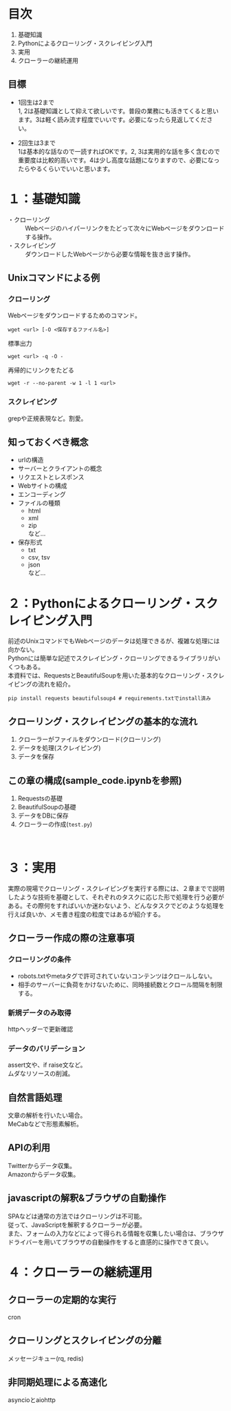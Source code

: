 # 目次
1. 基礎知識
2. Pythonによるクローリング・スクレイピング入門
3. 実用
4. クローラーの継続運用

## 目標
* 1回生は2まで  
    1, 2は基礎知識として抑えて欲しいです。普段の業務にも活きてくると思います。3は軽く読み流す程度でいいです。必要になったら見返してください。

* 2回生は3まで  
    1は基本的な話なので一読すればOKです。2, 3は実用的な話を多く含むので重要度は比較的高いです。4は少し高度な話題になりますので、必要になったらやるくらいでいいと思います。


# １：基礎知識
<dl>
  <dt>・クローリング</dt>
  <dd>Webページのハイパーリンクをたどって次々にWebページをダウンロードする操作。</dd>
  <dt>・スクレイピング</dt>
  <dd>ダウンロードしたWebページから必要な情報を抜き出す操作。</dd>
</dl>  

## Unixコマンドによる例

### クローリング
Webページをダウンロードするためのコマンド。  

    wget <url> [-O <保存するファイル名>]

標準出力
    
    wget <url> -q -O -

再帰的にリンクをたどる

    wget -r --no-parent -w 1 -l 1 <url>

### スクレイピング
grepや正規表現など。割愛。

## 知っておくべき概念 
* urlの構造
* サーバーとクライアントの概念
* リクエストとレスポンス
* Webサイトの構成
* エンコーディング  
* ファイルの種類  
    * html
    * xml
    * zip  
など…  
* 保存形式
    * txt
    * csv, tsv
    * json  
など…


# ２：Pythonによるクローリング・スクレイピング入門
前述のUnixコマンドでもWebページのデータは処理できるが、複雑な処理には向かない。  
Pythonには簡単な記述でスクレイピング・クローリングできるライブラリがいくつもある。  
本資料では、RequestsとBeautifulSoupを用いた基本的なクローリング・スクレイピングの流れを紹介。

    pip install requests beautifulsoup4 # requirements.txtでinstall済み

## クローリング・スクレイピングの基本的な流れ
1. クローラーがファイルをダウンロード(クローリング)
2. データを処理(スクレイピング)
3. データを保存

## この章の構成(sample_code.ipynbを参照)
1. Requestsの基礎
2. BeautifulSoupの基礎
3. データをDBに保存
4. クローラーの作成(`test.py`)
<br>

# ３：実用
実際の現場でクローリング・スクレイピングを実行する際には、２章までで説明したような技術を基礎として、それぞれのタスクに応じた形で処理を行う必要がある。その際何をすればいいか迷わないよう、どんなタスクでどのような処理を行えば良いか、メモ書き程度の粒度ではあるが紹介する。

## クローラー作成の際の注意事項
### クローリングの条件
* robots.txtやmetaタグで許可されていないコンテンツはクロールしない。
* 相手のサーバーに負荷をかけないために、同時接続数とクロール間隔を制限する。

### 新規データのみ取得
httpヘッダーで更新確認

### データのバリデーション
assert文や、if raise文など。  
ムダなリソースの削減。

## 自然言語処理
文章の解析を行いたい場合。  
MeCabなどで形態素解析。

## APIの利用
Twitterからデータ収集。  
Amazonからデータ収集。

## javascriptの解釈&ブラウザの自動操作
SPAなどは通常の方法ではクローリングは不可能。  
従って、JavaScriptを解釈するクローラーが必要。  
また、フォームの入力などによって得られる情報を収集したい場合は、ブラウザドライバーを用いてブラウザの自動操作をすると直感的に操作できて良い。


# ４：クローラーの継続運用
## クローラーの定期的な実行
cron

## クローリングとスクレイピングの分離
メッセージキュー(rq, redis)

## 非同期処理による高速化
asyncioとaiohttp
